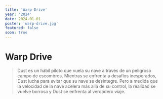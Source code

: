 ```yaml
---
title: 'Warp Drive'
year: '2024'
date: 2024-01-01
poster: 'warp-drive.jpg'
featured: false
soon: true
---
```


# Warp Drive

> Dust es un hábil piloto que vuela su nave a través de un peligroso campo de
> escombros. Mientras se enfrenta a desafíos inesperados, Dust lucha para evitar
> que su nave se desintegre. Pero a medida que la velocidad de la nave acelera más
> allá de su control, la realidad se vuelve borrosa y Dust se enfrenta al
> verdadero viaje.
